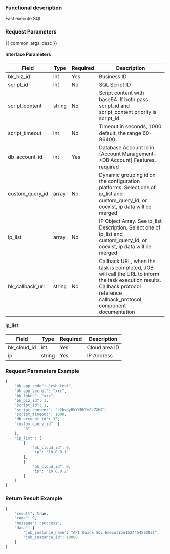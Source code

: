 ### Functional description

Fast execute SQL

### Request Parameters

{{ common_args_desc }}

#### Interface Parameters

| Field          |  Type      | Required   |  Description      |
|---------------|------------|--------|------------|
| bk_biz_id      |  int       | Yes     | Business ID |
| script_id      |  int       | No     | SQL Script ID |
| script_content |  string    | No     | Script content with base64. If both pass script_id and script_content priority is script_id |
| script_timeout |  int       | No     | Timeout in seconds, 1000 default, the range 60-86400 |
| db_account_id  |  int       | Yes     | Database Account Id in [Account Management-&gt;DB Account] Features. required |
| custom_query_id|  array     | No     | Dynamic grouping id on the configuration platforms. Select one of ip_list and custom_query_id, or coexist, ip data will be merged |
| ip_list        |  array     | No     | IP Object Array. See ip_list Description. Select one of ip_list and custom_query_id, or coexist, ip data will be merged |
| bk_callback_url |  string   | No     | Callback URL, when the task is completed, JOB will call the URL to inform the task execution results. Callback protocol reference callback_protocol component documentation |

#### ip_list

| Field      |  Type      | Required   |  Description      |
|-----------|------------|--------|------------|
| bk_cloud_id |  int    | Yes     | Cloud area ID |
| ip          |  string | Yes     | IP Address |

### Request Parameters Example

```python
{
    "bk_app_code": "esb_test",
    "bk_app_secret": "xxx",
    "bk_token": "xxx",
    "bk_biz_id": 1,
    "script_id": 1,
    "script_content": "c2hvdyBkYXRhYmFzZXM7",
    "script_timeout": 1000,
    "db_account_id": 32,
    "custom_query_id": [
        "3"
    ],
    "ip_list": [
        {
            "bk_cloud_id": 0,
            "ip": "10.0.0.1"
        },
        {
            "bk_cloud_id": 0,
            "ip": "10.0.0.2"
        }
    ]
}
```

### Return Result Example

```python
{
    "result": true,
    "code": 0,
    "message": "success",
    "data": {
        "job_instance_name": "API Quick SQL Execution1524454292038",
        "job_instance_id": 10000
    }
}
```
